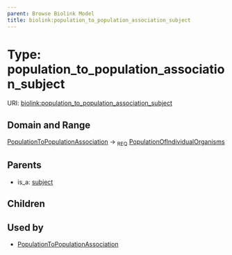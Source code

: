 ```yaml
---
parent: Browse Biolink Model
title: biolink:population_to_population_association_subject
---
```


# Type: population_to_population_association_subject




URI: [biolink:population_to_population_association_subject](https://w3id.org/biolink/vocab/population_to_population_association_subject)



## Domain and Range

[PopulationToPopulationAssociation](PopulationToPopulationAssociation.md) ->  <sub>REQ</sub> [PopulationOfIndividualOrganisms](PopulationOfIndividualOrganisms.md)

## Parents

 *  is_a: [subject](subject.md)

## Children


## Used by

 * [PopulationToPopulationAssociation](PopulationToPopulationAssociation.md)
